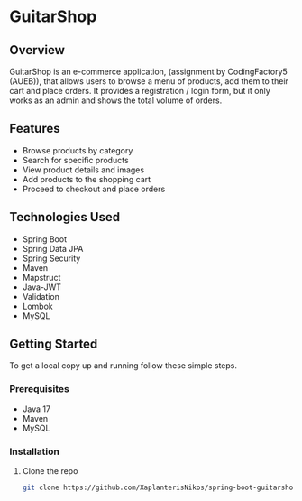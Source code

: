 # GuitarShop

## Overview

GuitarShop is an e-commerce application, (assignment by CodingFactory5 (AUEB)), that allows users to browse a menu of products, add them to their cart and place orders. It provides a registration / login form, but it only works as an admin and shows the total volume of orders.

## Features

- Browse products by category
- Search for specific products
- View product details and images
- Add products to the shopping cart
- Proceed to checkout and place orders

## Technologies Used

- Spring Boot
- Spring Data JPA
- Spring Security
- Maven
- Mapstruct
- Java-JWT
- Validation
- Lombok
- MySQL 

## Getting Started

To get a local copy up and running follow these simple steps.

### Prerequisites

- Java 17
- Maven
- MySQL

### Installation

1. Clone the repo
   ```sh
   git clone https://github.com/XaplanterisNikos/spring-boot-guitarshop
